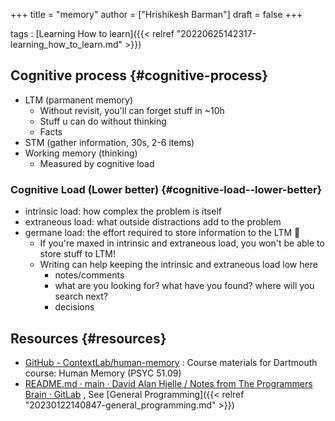 +++
title = "memory"
author = ["Hrishikesh Barman"]
draft = false
+++

tags
: [Learning How to learn]({{< relref "20220625142317-learning_how_to_learn.md" >}})


## Cognitive process {#cognitive-process}

-   LTM (parmanent memory)
    -   Without revisit, you'll can forget stuff in ~10h
    -   Stuff u can do without thinking
    -   Facts
-   STM (gather information, 30s, 2-6 items)
-   Working memory (thinking)
    -   Measured by cognitive load


### Cognitive Load (Lower better) {#cognitive-load--lower-better}

-   intrinsic load: how complex the problem is itself
-   extraneous load: what outside distractions add to the problem
-   germane load: the effort required to store information to the LTM 🌟
    -   If you're maxed in intrinsic and extraneous load, you won't be able to store stuff to LTM!
    -   Writing can help keeping the intrinsic and extraneous load low here
        -   notes/comments
        -   what are you looking for? what have you found? where will you search next?
        -   decisions


## Resources {#resources}

-   [GitHub - ContextLab/human-memory](https://github.com/ContextLab/human-memory) :  Course materials for Dartmouth course: Human Memory (PSYC 51.09)
-   [README.md · main · David Alan Hjelle / Notes from <span class="underline">The Programmers Brain</span> · GitLab](https://gitlab.com/dahjelle/notes-from-the-programmers-brain/-/blob/main/README.md) , See [General Programming]({{< relref "20230122140847-general_programming.md" >}})
